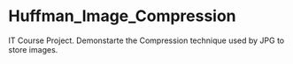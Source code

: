 # Huffman_Image_Compression
IT Course Project. Demonstarte the Compression technique used by JPG to store images.
